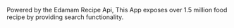 Powered by the Edamam Recipe Api, This App exposes over 1.5 million food recipe by providing search functionality.
